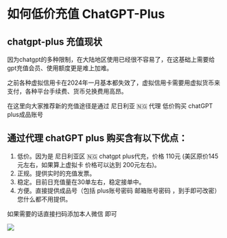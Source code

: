 # 如何低价充值 ChatGPT-Plus

## chatgpt-plus 充值现状

因为chatgpt的多种限制，在大陆地区使用已经很不容易了，在这基础上需要给gpt充值会员、使用额度更是难上加难。

之前各种虚拟信用卡在2024年一月基本都失效了，虚拟信用卡需要用虚拟货币来支付，各种平台手续费、货币兑换费用高昂。

在这里向大家推荐新的充值途径是通过 尼日利亚 🇳🇬 代理 低价购买 chatGPT plus成品账号 

## 通过代理 chatGPT plus 购买含有以下优点：

1. 低价。因为是 尼日利亚区 🇳🇬  chatgpt plus代充，价格 110元 (美区原价145元左右，如果算上虚拟卡 价格可以达到 200元左右)。
2. 正规。提供实时的充值发票。
3. 稳定。目前日充值量在30单左右，稳定接单中。
4. 方便。直接提供成品号（包括 plus账号密码 邮箱账号密码 ，到手即可改密）您什么都不用提供。

如果需要的话直接扫码添加本人微信 即可

![](/Users/guichaoran/Documents/19351729572438_.pic.jpg)
